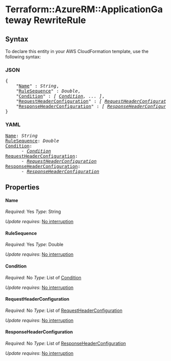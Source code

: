 # Terraform::AzureRM::ApplicationGateway RewriteRule

## Syntax

To declare this entity in your AWS CloudFormation template, use the following syntax:

### JSON

<pre>
{
    "<a href="#name" title="Name">Name</a>" : <i>String</i>,
    "<a href="#rulesequence" title="RuleSequence">RuleSequence</a>" : <i>Double</i>,
    "<a href="#condition" title="Condition">Condition</a>" : <i>[ <a href="rewriterule-condition.md">Condition</a>, ... ]</i>,
    "<a href="#requestheaderconfiguration" title="RequestHeaderConfiguration">RequestHeaderConfiguration</a>" : <i>[ <a href="rewriterule-requestheaderconfiguration.md">RequestHeaderConfiguration</a>, ... ]</i>,
    "<a href="#responseheaderconfiguration" title="ResponseHeaderConfiguration">ResponseHeaderConfiguration</a>" : <i>[ <a href="rewriterule-responseheaderconfiguration.md">ResponseHeaderConfiguration</a>, ... ]</i>
}
</pre>

### YAML

<pre>
<a href="#name" title="Name">Name</a>: <i>String</i>
<a href="#rulesequence" title="RuleSequence">RuleSequence</a>: <i>Double</i>
<a href="#condition" title="Condition">Condition</a>: <i>
      - <a href="rewriterule-condition.md">Condition</a></i>
<a href="#requestheaderconfiguration" title="RequestHeaderConfiguration">RequestHeaderConfiguration</a>: <i>
      - <a href="rewriterule-requestheaderconfiguration.md">RequestHeaderConfiguration</a></i>
<a href="#responseheaderconfiguration" title="ResponseHeaderConfiguration">ResponseHeaderConfiguration</a>: <i>
      - <a href="rewriterule-responseheaderconfiguration.md">ResponseHeaderConfiguration</a></i>
</pre>

## Properties

#### Name

_Required_: Yes
_Type_: String

_Update requires_: [No interruption](https://docs.aws.amazon.com/AWSCloudFormation/latest/UserGuide/using-cfn-updating-stacks-update-behaviors.html#update-no-interrupt)

#### RuleSequence

_Required_: Yes
_Type_: Double

_Update requires_: [No interruption](https://docs.aws.amazon.com/AWSCloudFormation/latest/UserGuide/using-cfn-updating-stacks-update-behaviors.html#update-no-interrupt)

#### Condition

_Required_: No
_Type_: List of <a href="rewriterule-condition.md">Condition</a>

_Update requires_: [No interruption](https://docs.aws.amazon.com/AWSCloudFormation/latest/UserGuide/using-cfn-updating-stacks-update-behaviors.html#update-no-interrupt)

#### RequestHeaderConfiguration

_Required_: No
_Type_: List of <a href="rewriterule-requestheaderconfiguration.md">RequestHeaderConfiguration</a>

_Update requires_: [No interruption](https://docs.aws.amazon.com/AWSCloudFormation/latest/UserGuide/using-cfn-updating-stacks-update-behaviors.html#update-no-interrupt)

#### ResponseHeaderConfiguration

_Required_: No
_Type_: List of <a href="rewriterule-responseheaderconfiguration.md">ResponseHeaderConfiguration</a>

_Update requires_: [No interruption](https://docs.aws.amazon.com/AWSCloudFormation/latest/UserGuide/using-cfn-updating-stacks-update-behaviors.html#update-no-interrupt)

